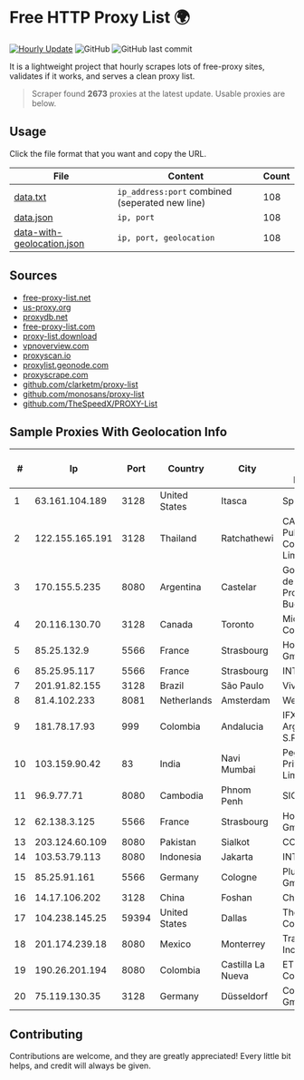 
# Free HTTP Proxy List 🌍

[![Hourly Update](https://github.com/mertguvencli/http-proxy-list/actions/workflows/main.yml/badge.svg?branch=main)](https://github.com/mertguvencli/http-proxy-list/actions/workflows/main.yml)
![GitHub](https://img.shields.io/github/license/mertguvencli/http-proxy-list)
![GitHub last commit](https://img.shields.io/github/last-commit/mertguvencli/http-proxy-list)

It is a lightweight project that hourly scrapes lots of free-proxy sites, validates if it works, and serves a clean proxy list.


> Scraper found **2673** proxies at the latest update. Usable proxies are below.

## Usage

Click the file format that you want and copy the URL.


|File|Content|Count|
|----|-------|-----|
|[data.txt](https://raw.githubusercontent.com/mertguvencli/http-proxy-list/main/proxy-list/data.txt)|`ip_address:port` combined (seperated new line)|108|
|[data.json](https://raw.githubusercontent.com/mertguvencli/http-proxy-list/main/proxy-list/data.json)|`ip, port`|108|
|[data-with-geolocation.json](https://raw.githubusercontent.com/mertguvencli/http-proxy-list/main/proxy-list/data-with-geolocation.json)|`ip, port, geolocation`|108|

## Sources

* [free-proxy-list.net](https://free-proxy-list.net)
* [us-proxy.org](https://www.us-proxy.org)
* [proxydb.net](http://proxydb.net)
* [free-proxy-list.com](https://free-proxy-list.com/?page=&port=&type%5B%5D=http&type%5B%5D=https&up_time=0&search=Search)
* [proxy-list.download](https://www.proxy-list.download/HTTP)
* [vpnoverview.com](https://vpnoverview.com/privacy/anonymous-browsing/free-proxy-servers)
* [proxyscan.io](https://www.proxyscan.io)
* [proxylist.geonode.com](https://proxylist.geonode.com/api/proxy-list?limit=300&page=1&sort_by=lastChecked&sort_type=desc&protocols=http,https)
* [proxyscrape.com](https://api.proxyscrape.com/v2/?request=displayproxies&protocol=http&timeout=10000&country=all&ssl=all&anonymity=all)
* [github.com/clarketm/proxy-list](https://raw.githubusercontent.com/clarketm/proxy-list/master/proxy-list-raw.txt)
* [github.com/monosans/proxy-list](https://raw.githubusercontent.com/monosans/proxy-list/main/proxies/http.txt)
* [github.com/TheSpeedX/PROXY-List](https://raw.githubusercontent.com/TheSpeedX/PROXY-List/master/http.txt)


## Sample Proxies With Geolocation Info

|#|Ip|Port|Country|City|Internet Service Provider|
|-|--|----|-------|----|-------------------------|
|1|63.161.104.189|3128|United States|Itasca|Sprint|
|2|122.155.165.191|3128|Thailand|Ratchathewi|CAT Telecom Public Company Limited|
|3|170.155.5.235|8080|Argentina|Castelar|Gobernacion de la Provincia de Buenos Aires|
|4|20.116.130.70|3128|Canada|Toronto|Microsoft Corporation|
|5|85.25.132.9|5566|France|Strasbourg|Host Europe GmbH|
|6|85.25.95.117|5566|France|Strasbourg|INTERGENIA|
|7|201.91.82.155|3128|Brazil|São Paulo|Vivo|
|8|81.4.102.233|8081|Netherlands|Amsterdam|WeservIT|
|9|181.78.17.93|999|Colombia|Andalucia|IFX Networks Argentina S.R.L|
|10|103.159.90.42|83|India|Navi Mumbai|Pegasuswave Private Limited|
|11|96.9.77.71|8080|Cambodia|Phnom Penh|SIGROUPS|
|12|62.138.3.125|5566|France|Strasbourg|Host Europe GmbH|
|13|203.124.60.109|8080|Pakistan|Sialkot|COMSATS|
|14|103.53.79.113|8080|Indonesia|Jakarta|INTI|
|15|85.25.91.161|5566|Germany|Cologne|PlusServer GmbH|
|16|14.17.106.202|3128|China|Foshan|Chinanet|
|17|104.238.145.25|59394|United States|Dallas|The Constant Company|
|18|201.174.239.18|8080|Mexico|Monterrey|Transtelco Inc|
|19|190.26.201.194|8080|Colombia|Castilla La Nueva|ETB - Colombia|
|20|75.119.130.35|3128|Germany|Düsseldorf|Contabo GmbH|



## Contributing

Contributions are welcome, and they are greatly appreciated! Every
little bit helps, and credit will always be given.

